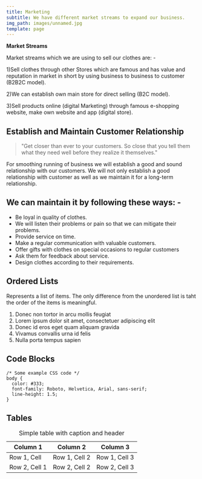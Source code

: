 ```yaml
---
title: Marketing
subtitle: We have different market streams to expand our business.
img_path: images/unnamed.jpg
template: page
---
```


  **Market Streams**

Market streams which we are using to sell our clothes are: -

1)Sell clothes through other Stores which are famous and has value and reputation in market in
short by using business to business to customer (B2B2C model).

2)We can establish own main store for direct selling (B2C model).

3)Sell products online (digital Marketing) through famous e-shopping website, make own website
and app (digital store).



## Establish and Maintain Customer Relationship


>"Get closer than ever to your customers. So close that you tell them what they need well before they realize it themselves."

  For smoothing running of business we will
establish a good and sound relationship with our customers. We will not only establish a good
relationship with customer as well as we maintain it for a long-term relationship.

## We can maintain it by following these ways: -

+ Be loyal in quality of clothes. 
+ We will listen their problems or pain so that we can mitigate their problems.
+ Provide service on time.
+ Make a regular communication with valuable customers.
+ Offer gifts with clothes on special occasions to regular customers
+ Ask them for feedback about service.
+ Design clothes according to their requirements.


## Ordered Lists

Represents a list of items. The only difference from the unordered list is taht the order of the items is meaningful.

1. Donec non tortor in arcu mollis feugiat
2. Lorem ipsum dolor sit amet, consectetuer adipiscing elit
3. Donec id eros eget quam aliquam gravida
4. Vivamus convallis urna id felis
5. Nulla porta tempus sapien

## Code Blocks

```
/* Some example CSS code */
body {
  color: #333;
  font-family: Roboto, Helvetica, Arial, sans-serif;
  line-height: 1.5;
}
```

## Tables

<div class="responsive-table">
  <table>
    <caption>Simple table with caption and header</caption>
    <thead>
      <tr>
        <th>Column 1</th>
        <th>Column 2</th>
        <th>Column 3</th>
      </tr>
    </thead>
    <tbody>
      <tr>
        <td>Row 1, Cell</td>
        <td>Row 1, Cell 2</td>
        <td>Row 1, Cell 3</td>
      </tr>
      <tr>
        <td>Row 2, Cell 1</td>
        <td>Row 2, Cell 2</td>
        <td>Row 2, Cell 3</td>
      </tr>
    </tbody>
  </table>
</div>
